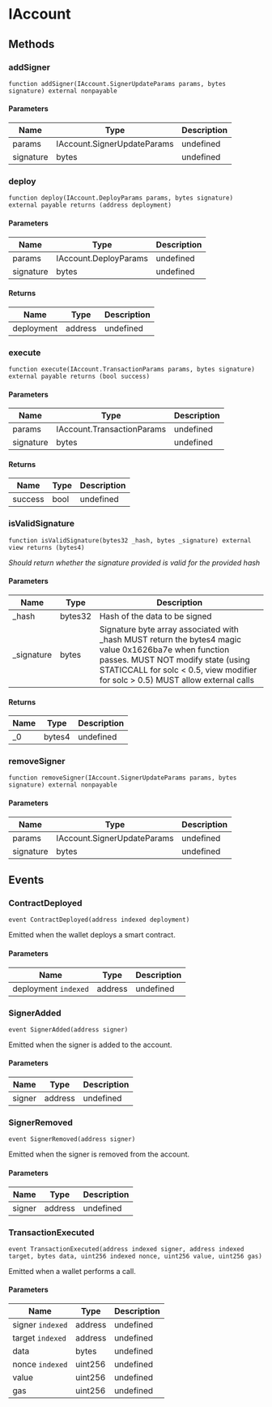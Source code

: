 # IAccount









## Methods

### addSigner

```solidity
function addSigner(IAccount.SignerUpdateParams params, bytes signature) external nonpayable
```





#### Parameters

| Name | Type | Description |
|---|---|---|
| params | IAccount.SignerUpdateParams | undefined |
| signature | bytes | undefined |

### deploy

```solidity
function deploy(IAccount.DeployParams params, bytes signature) external payable returns (address deployment)
```





#### Parameters

| Name | Type | Description |
|---|---|---|
| params | IAccount.DeployParams | undefined |
| signature | bytes | undefined |

#### Returns

| Name | Type | Description |
|---|---|---|
| deployment | address | undefined |

### execute

```solidity
function execute(IAccount.TransactionParams params, bytes signature) external payable returns (bool success)
```





#### Parameters

| Name | Type | Description |
|---|---|---|
| params | IAccount.TransactionParams | undefined |
| signature | bytes | undefined |

#### Returns

| Name | Type | Description |
|---|---|---|
| success | bool | undefined |

### isValidSignature

```solidity
function isValidSignature(bytes32 _hash, bytes _signature) external view returns (bytes4)
```



*Should return whether the signature provided is valid for the provided hash*

#### Parameters

| Name | Type | Description |
|---|---|---|
| _hash | bytes32 | Hash of the data to be signed |
| _signature | bytes | Signature byte array associated with _hash MUST return the bytes4 magic value 0x1626ba7e when function passes. MUST NOT modify state (using STATICCALL for solc &lt; 0.5, view modifier for solc &gt; 0.5) MUST allow external calls |

#### Returns

| Name | Type | Description |
|---|---|---|
| _0 | bytes4 | undefined |

### removeSigner

```solidity
function removeSigner(IAccount.SignerUpdateParams params, bytes signature) external nonpayable
```





#### Parameters

| Name | Type | Description |
|---|---|---|
| params | IAccount.SignerUpdateParams | undefined |
| signature | bytes | undefined |



## Events

### ContractDeployed

```solidity
event ContractDeployed(address indexed deployment)
```

Emitted when the wallet deploys a smart contract.



#### Parameters

| Name | Type | Description |
|---|---|---|
| deployment `indexed` | address | undefined |

### SignerAdded

```solidity
event SignerAdded(address signer)
```

Emitted when the signer is added to the account.



#### Parameters

| Name | Type | Description |
|---|---|---|
| signer  | address | undefined |

### SignerRemoved

```solidity
event SignerRemoved(address signer)
```

Emitted when the signer is removed from the account.



#### Parameters

| Name | Type | Description |
|---|---|---|
| signer  | address | undefined |

### TransactionExecuted

```solidity
event TransactionExecuted(address indexed signer, address indexed target, bytes data, uint256 indexed nonce, uint256 value, uint256 gas)
```

Emitted when a wallet performs a call.



#### Parameters

| Name | Type | Description |
|---|---|---|
| signer `indexed` | address | undefined |
| target `indexed` | address | undefined |
| data  | bytes | undefined |
| nonce `indexed` | uint256 | undefined |
| value  | uint256 | undefined |
| gas  | uint256 | undefined |



